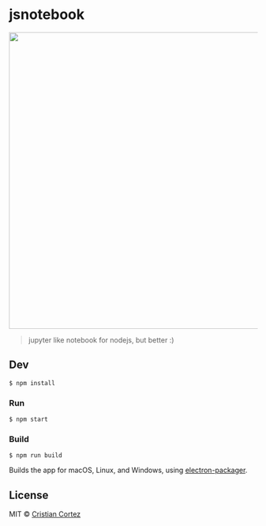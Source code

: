 # jsnotebook

<img src="https://www.dropbox.com/s/sjzcoxzjrqm7frq/Screenshot%202017-03-19%2001.49.14.png?dl=1" width="600" />

> jupyter like notebook for nodejs, but better :)


## Dev

```
$ npm install
```

### Run

```
$ npm start
```

### Build

```
$ npm run build
```

Builds the app for macOS, Linux, and Windows, using [electron-packager](https://github.com/electron-userland/electron-packager).


## License

MIT © [Cristian Cortez](https://cortezcristian.github.io/jsnotebook)

